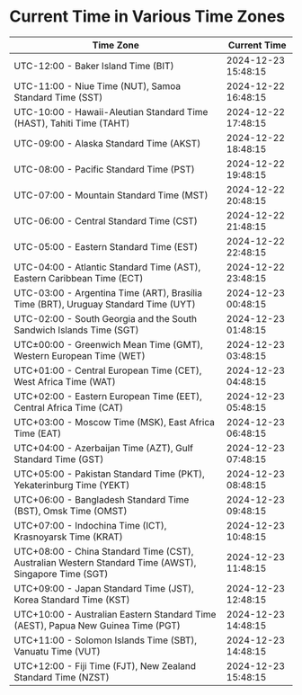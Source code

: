# Current Time in Various Time Zones

| Time Zone | Current Time |
|-----------|--------------|
| UTC-12:00 - Baker Island Time (BIT) | 2024-12-23 15:48:15 |
| UTC-11:00 - Niue Time (NUT), Samoa Standard Time (SST) | 2024-12-22 16:48:15 |
| UTC-10:00 - Hawaii-Aleutian Standard Time (HAST), Tahiti Time (TAHT) | 2024-12-22 17:48:15 |
| UTC-09:00 - Alaska Standard Time (AKST) | 2024-12-22 18:48:15 |
| UTC-08:00 - Pacific Standard Time (PST) | 2024-12-22 19:48:15 |
| UTC-07:00 - Mountain Standard Time (MST) | 2024-12-22 20:48:15 |
| UTC-06:00 - Central Standard Time (CST) | 2024-12-22 21:48:15 |
| UTC-05:00 - Eastern Standard Time (EST) | 2024-12-22 22:48:15 |
| UTC-04:00 - Atlantic Standard Time (AST), Eastern Caribbean Time (ECT) | 2024-12-22 23:48:15 |
| UTC-03:00 - Argentina Time (ART), Brasília Time (BRT), Uruguay Standard Time (UYT) | 2024-12-23 00:48:15 |
| UTC-02:00 - South Georgia and the South Sandwich Islands Time (SGT) | 2024-12-23 01:48:15 |
| UTC±00:00 - Greenwich Mean Time (GMT), Western European Time (WET) | 2024-12-23 03:48:15 |
| UTC+01:00 - Central European Time (CET), West Africa Time (WAT) | 2024-12-23 04:48:15 |
| UTC+02:00 - Eastern European Time (EET), Central Africa Time (CAT) | 2024-12-23 05:48:15 |
| UTC+03:00 - Moscow Time (MSK), East Africa Time (EAT) | 2024-12-23 06:48:15 |
| UTC+04:00 - Azerbaijan Time (AZT), Gulf Standard Time (GST) | 2024-12-23 07:48:15 |
| UTC+05:00 - Pakistan Standard Time (PKT), Yekaterinburg Time (YEKT) | 2024-12-23 08:48:15 |
| UTC+06:00 - Bangladesh Standard Time (BST), Omsk Time (OMST) | 2024-12-23 09:48:15 |
| UTC+07:00 - Indochina Time (ICT), Krasnoyarsk Time (KRAT) | 2024-12-23 10:48:15 |
| UTC+08:00 - China Standard Time (CST), Australian Western Standard Time (AWST), Singapore Time (SGT) | 2024-12-23 11:48:15 |
| UTC+09:00 - Japan Standard Time (JST), Korea Standard Time (KST) | 2024-12-23 12:48:15 |
| UTC+10:00 - Australian Eastern Standard Time (AEST), Papua New Guinea Time (PGT) | 2024-12-23 14:48:15 |
| UTC+11:00 - Solomon Islands Time (SBT), Vanuatu Time (VUT) | 2024-12-23 14:48:15 |
| UTC+12:00 - Fiji Time (FJT), New Zealand Standard Time (NZST) | 2024-12-23 15:48:15 |
